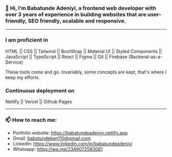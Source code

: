 ### 👋 Hi, I’m Babatunde Adeniyi, a frontend web developer with over 3 years of experience in building websites that are user-friendly, SEO friendly, scalable and responsive.
---

### I am proficient in

HTML || CSS || Tailwind || BootStrap || Material UI || Styled Components || JavaScript || TypeScript || React || Figma || Git || Firebase (Backend-as-a-Service)

These tools come and go. Invariably, some concepts are kept, that's where I keep my efforts.

### Continuous deployment on

Netlify || Vercel || Github Pages

---

### 📫 How to reach me:
- Portfolio website: <https://babatundeadeniyi.netlify.app>
- Gmail: <babatundeben110@gmail.com>
- LinkedIn: <https://www.linkedin.com/in/babatundeadeniyi>
- Whatsapp: <https://wa.me/2349072583081>


